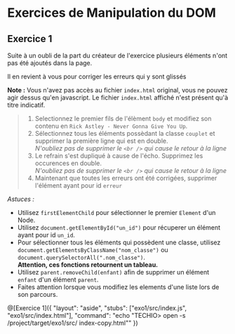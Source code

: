 # Exercices de Manipulation du DOM
 

## Exercice 1

Suite à un oubli de la part du créateur de l'exercice plusieurs éléments n'ont pas été ajoutés dans la page.

Il en revient à vous pour corriger les erreurs qui y sont glissés

**Note :** Vous n'avez pas accès au fichier `index.html` original, vous ne pouvez agir dessus qu'en javascript. Le fichier `index.html` affiché n'est présent qu'à titre indicatif.


> 1. Selectionnez le premier fils de l'élèment `body` et modifiez son contenu en `Rick Astley - Never Gonna Give You Up`.
> 2. Sélectionnez tous les éléments possèdant la classe `couplet` et supprimer la première ligne qui est en double.  
>    *N'oubliez pas de supprimer le `<br />` qui cause le retour à la ligne*
> 3. Le refrain s'est dupliqué à cause de l'écho. Supprimez les occurences en double.  
>    *N'oubliez pas de supprimer le `<br />` qui cause le retour à la ligne*
> 4. Maintenant que toutes les erreurs ont été corrigées, supprimer l'élément ayant pour id `erreur`

*Astuces :*

 - Utilisez `firstElementChild` pour sélectionner le premier `Element` d'un Node.
 - Utilisez `document.getElementById("un_id")` pour récuperer un élément ayant pour id `un_id`.
 - Pour sélectionner tous les éléments qui possèdent une classe, utilisez `document.getElementsByClassName("nom_classe")` ou `document.querySelectorAll(".nom_classe")`.  
   **Attention, ces fonctions retournent un tableau.**
 - Utilisez `parent.removeChild(enfant)` afin de supprimer un élément `enfant` d'un élément `parent`.
 - Faites attention lorsque vous modifiez les elements d'une liste lors de son parcours.

@[Exercice 1]({ "layout": "aside", "stubs": ["exo1/src/index.js", "exo1/src/index.html"], "command": "echo \"TECHIO> open -s /project/target/exo1/src/ index-copy.html\"" })

